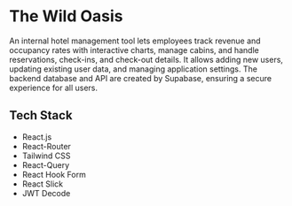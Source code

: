 # The Wild Oasis

An internal hotel management tool lets employees track revenue and occupancy rates with interactive charts, manage cabins, and handle reservations, check-ins, and check-out details. It allows adding new users, updating existing user data, and managing application settings. The backend database and API are created by Supabase, ensuring a secure experience for all users.

## Tech Stack

- React.js
- React-Router
- Tailwind CSS
- React-Query
- React Hook Form
- React Slick
- JWT Decode
